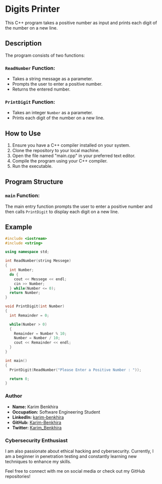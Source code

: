 # Digits Printer

This C++ program takes a positive number as input and prints each digit of the number on a new line.

## Description

The program consists of two functions:

### `ReadNumber` Function:

- Takes a string message as a parameter.
- Prompts the user to enter a positive number.
- Returns the entered number.

### `PrintDigit` Function:

- Takes an integer `Number` as a parameter.
- Prints each digit of the number on a new line.

## How to Use

1. Ensure you have a C++ compiler installed on your system.
2. Clone the repository to your local machine.
3. Open the file named "main.cpp" in your preferred text editor.
4. Compile the program using your C++ compiler.
5. Run the executable.

## Program Structure

### `main` Function:

The main entry function prompts the user to enter a positive number and then calls `PrintDigit` to display each digit on a new line.


## Example

```cpp
#include <iostream>
#include <string>

using namespace std;

int ReadNumber(string Messege)
{
  int Number;
  do {
    cout << Messege << endl;
    cin >> Number;
  } while(Number <= 0);
  return Number;
}

void PrintDigit(int Number)
{
  int Remainder = 0;

  while(Number > 0)
  {
    Remainder = Number % 10;
    Number = Number / 10;
    cout << Remainder << endl;
  }
}

int main()
{
  PrintDigit(ReadNumber("Please Enter a Positive Number : "));

  return 0;
}

```
### Author

- **Name:** Karim Benkhira
- **Occupation:** Software Engineering Student
- **LinkedIn:** [karim-benkhira](https://linkedin.com/in/karim-benkhira-206597224)
- **GitHub:** [Karim-Benkhira](https://github.com/Karim-Benkhira)
- **Twitter:** [Karim_Benkhira](https://twitter.com/Karim_Benkhira)

### Cybersecurity Enthusiast

I am also passionate about ethical hacking and cybersecurity. Currently, I am a beginner in penetration testing and constantly learning new techniques to enhance my skills.

Feel free to connect with me on social media or check out my GitHub repositories!
